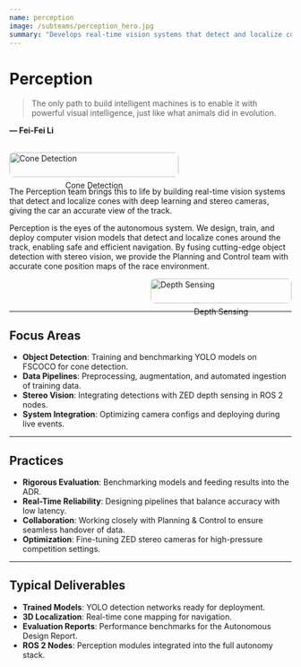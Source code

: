 ```yaml
---
name: perception
image: /subteams/perception_hero.jpg
summary: "Develops real-time vision systems that detect and localize cones using deep learning and stereo cameras"
---
```


# Perception

> The only path to build intelligent machines is to enable it with powerful visual intelligence, just like what animals did in evolution.

**— Fei-Fei Li**

<br />

<div style="display: flex; justify-content: flex-start; width: 100%;">
  <figure style="margin: 0; width: 60%;">
    <img src="/subteams/perception/object_detection.jpg" alt="Cone Detection" style="display: block; width: 100%; height: auto; border-radius: 8px;" />
    <figcaption style="text-align: center; margin-top: 6px;">Cone Detection</figcaption>
  </figure>
</div>
<br />
The Perception team brings this to life by building real-time vision systems that detect and localize cones with deep learning and stereo cameras, giving the car an accurate view of the track.

Perception is the eyes of the autonomous system. We design, train, and deploy computer vision models that detect and localize cones around the track, enabling safe and efficient navigation. By fusing cutting-edge object detection with stereo vision, we provide the Planning and Control team with accurate cone position maps of the race environment.
<br />
<div style="display: flex; justify-content: flex-end; width: 100%;">
  <figure style="margin: 0; width: 50%;">
    <img src="/subteams/perception/depth_map.jpg" alt="Depth Sensing" style="display: block; width: 100%; height: auto; border-radius: 8px;" />
    <figcaption style="text-align: center; margin-top: 6px;">Depth Sensing</figcaption>
  </figure>
</div>

---

## Focus Areas

* **Object Detection**: Training and benchmarking YOLO models on FSCOCO for cone detection.
* **Data Pipelines**: Preprocessing, augmentation, and automated ingestion of training data.
* **Stereo Vision**: Integrating detections with ZED depth sensing in ROS 2 nodes.
* **System Integration**: Optimizing camera configs and deploying during live events.

---

## Practices

* **Rigorous Evaluation**: Benchmarking models and feeding results into the ADR.
* **Real-Time Reliability**: Designing pipelines that balance accuracy with low latency.
* **Collaboration**: Working closely with Planning & Control to ensure seamless handover of data.
* **Optimization**: Fine-tuning ZED stereo cameras for high-pressure competition settings.

---

## Typical Deliverables

* **Trained Models**: YOLO detection networks ready for deployment.
* **3D Localization**: Real-time cone mapping for navigation.
* **Evaluation Reports**: Performance benchmarks for the Autonomous Design Report.
* **ROS 2 Nodes**: Perception modules integrated into the full autonomy stack.
